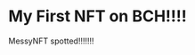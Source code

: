 # My First NFT on BCH!!!!
MessyNFT spotted!!!!!!!
                                                                                      